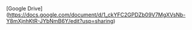 [Google Drive] (https://docs.google.com/document/d/1_ckYFC2GPDZb09V7MgXVsNb-Y8mXjnhKtR-JYbNmB6Y/edit?usp=sharing)
